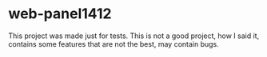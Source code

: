 # web-panel1412
This project was made just for tests. This is not a good project, how I said it, contains some features that are not the best, may contain bugs.
